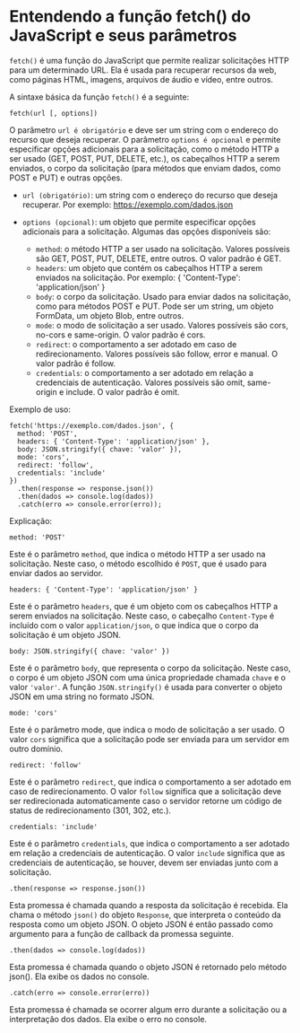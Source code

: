 # Entendendo a função fetch() do JavaScript e seus parâmetros

`fetch()` é uma função do JavaScript que permite realizar solicitações HTTP para um determinado URL. Ela é usada para recuperar recursos da web, como páginas HTML, imagens, arquivos de áudio e vídeo, entre outros.

A sintaxe básica da função `fetch()` é a seguinte:

```
fetch(url [, options])
```

O parâmetro `url é obrigatório` e deve ser um string com o endereço do recurso que deseja recuperar. O parâmetro `options é opcional` e permite especificar opções adicionais para a solicitação, como o método HTTP a ser usado (GET, POST, PUT, DELETE, etc.), os cabeçalhos HTTP a serem enviados, o corpo da solicitação (para métodos que enviam dados, como POST e PUT) e outras opções.

- `url (obrigatório)`: um string com o endereço do recurso que deseja recuperar. Por exemplo: https://exemplo.com/dados.json

- `options (opcional)`: um objeto que permite especificar opções adicionais para a solicitação. Algumas das opções disponíveis são:

  - `method`: o método HTTP a ser usado na solicitação. Valores possíveis são GET, POST, PUT, DELETE, entre outros. O valor padrão é GET.
  - `headers`: um objeto que contém os cabeçalhos HTTP a serem enviados na solicitação. Por exemplo: { 'Content-Type': 'application/json' }
  - `body`: o corpo da solicitação. Usado para enviar dados na solicitação, como para métodos POST e PUT. Pode ser um string, um objeto FormData, um objeto Blob, entre outros.
  - `mode`: o modo de solicitação a ser usado. Valores possíveis são cors, no-cors e same-origin. O valor padrão é cors.
  - `redirect`: o comportamento a ser adotado em caso de redirecionamento. Valores possíveis são follow, error e manual. O valor padrão é follow.
  - `credentials`: o comportamento a ser adotado em relação a credenciais de autenticação. Valores possíveis são omit, same-origin e include. O valor padrão é omit.

Exemplo de uso:

```
fetch('https://exemplo.com/dados.json', {
  method: 'POST',
  headers: { 'Content-Type': 'application/json' },
  body: JSON.stringify({ chave: 'valor' }),
  mode: 'cors',
  redirect: 'follow',
  credentials: 'include'
})
  .then(response => response.json())
  .then(dados => console.log(dados))
  .catch(erro => console.error(erro));
```

Explicação:

```
method: 'POST'
```

Este é o parâmetro `method`, que indica o método HTTP a ser usado na solicitação. Neste caso, o método escolhido é `POST`, que é usado para enviar dados ao servidor.

```
headers: { 'Content-Type': 'application/json' }
```

Este é o parâmetro `headers`, que é um objeto com os cabeçalhos HTTP a serem enviados na solicitação. Neste caso, o cabeçalho `Content-Type` é incluído com o valor `application/json`, o que indica que o corpo da solicitação é um objeto JSON.

```
body: JSON.stringify({ chave: 'valor' })
```

Este é o parâmetro `body`, que representa o corpo da solicitação. Neste caso, o corpo é um objeto JSON com uma única propriedade chamada `chave` e o valor `'valor'`. A função `JSON.stringify()` é usada para converter o objeto JSON em uma string no formato JSON.

```
mode: 'cors'
```

Este é o parâmetro mode, que indica o modo de solicitação a ser usado. O valor `cors` significa que a solicitação pode ser enviada para um servidor em outro domínio.

```
redirect: 'follow'
```

Este é o parâmetro `redirect`, que indica o comportamento a ser adotado em caso de redirecionamento. O valor `follow` significa que a solicitação deve ser redirecionada automaticamente caso o servidor retorne um código de status de redirecionamento (301, 302, etc.).

```
credentials: 'include'
```

Este é o parâmetro `credentials`, que indica o comportamento a ser adotado em relação a credenciais de autenticação. O valor `include` significa que as credenciais de autenticação, se houver, devem ser enviadas junto com a solicitação.

```
.then(response => response.json())
```

Esta promessa é chamada quando a resposta da solicitação é recebida. Ela chama o método `json()` do objeto `Response`, que interpreta o conteúdo da resposta como um objeto JSON. O objeto JSON é então passado como argumento para a função de callback da promessa seguinte.

```
.then(dados => console.log(dados))
```

Esta promessa é chamada quando o objeto JSON é retornado pelo método json(). Ela exibe os dados no console.

```
.catch(erro => console.error(erro))
```

Esta promessa é chamada se ocorrer algum erro durante a solicitação ou a interpretação dos dados. Ela exibe o erro no console.
